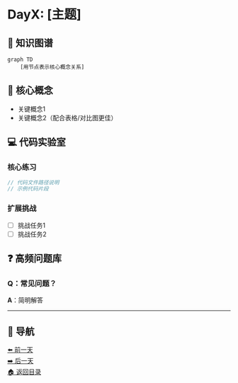 # DayX: [主题]

## 📌 知识图谱
```mermaid
graph TD
    [用节点表示核心概念关系]
```

## 🧩 核心概念
- 关键概念1
- 关键概念2（配合表格/对比图更佳）

## 💻 代码实验室
### 核心练习
```java
// 代码文件路径说明
// 示例代码片段
```

### 扩展挑战
- [ ] 挑战任务1
- [ ] 挑战任务2

## ❓ 高频问题库
### Q：常见问题？
**A**：简明解答

---

## 🧭 导航
[⬅️ 前一天](../DayX-1)  
[➡️ 后一天](../DayX+1)  
[🏠 返回目录](../../README.md)
